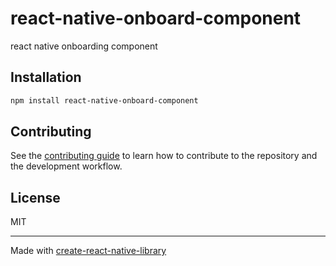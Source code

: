 # react-native-onboard-component

react native onboarding component

## Installation

```sh
npm install react-native-onboard-component
```

## Contributing

See the [contributing guide](CONTRIBUTING.md) to learn how to contribute to the repository and the development workflow.

## License

MIT

---

Made with [create-react-native-library](https://github.com/callstack/react-native-builder-bob)
